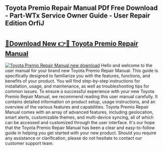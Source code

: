 ## Toyota Premio Repair Manual PDf Free Download - Part-WTx Service Owner Guide - User Repair Edition OrfiJ

# <h2><a href="http://bc59193.oget.top/?id=Toyota+Premio+Repair+Manual">🔗Download New 👉🔴 Toyota Premio Repair Manual</a></h2>

[![Toyota Premio Repair Manual new download](https://i.imgur.com/5g1atiW.png)](http://bc59193.oget.top/?id=Toyota+Premio+Repair+Manual)
Hello and welcome to the user manual for your brand new Toyota Premio Repair Manual. This guide is specifically designed to familiarize you with the features, functions, and benefits of your product. You will find step-by-step instructions for installation, usage, and maintenance, as well as troubleshooting tips for common issues. To ensure a successful experience with your new Toyota Premio Repair Manual, we recommend reading this user manual carefully. It contains detailed information on product setup, usage instructions, and an overview of the various features and capabilities. Toyota Premio Repair Manual comes with an array of advanced features, including geolocation, smart alerts, customizable themes, and multi-device syncing, all of which can be accessed and customized through the user interface. It's our hope that the Toyota Premio Repair Manual has been a clear and easy-to-follow guide in helping you get started with your new product. Should you require any assistance or clarification, please do not hesitate to contact our customer support team.
